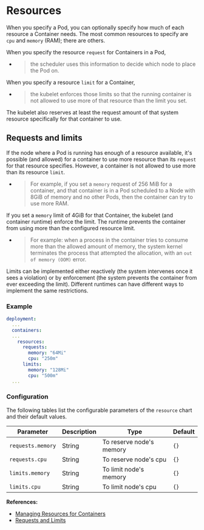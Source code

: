# Resources
When you specify a Pod, you can optionally specify how much of each resource a Container needs. The most common resources to specify are `cpu` and `memory` (RAM); there are others.

When you specify the resource `request` for Containers in a Pod, 
- > the scheduler uses this information to decide which node to place the Pod on.

When you specify a resource `limit` for a Container, 
- > the kubelet enforces those limits so that the running container is not allowed to use more of that resource than the limit you set. 

The kubelet also reserves at least the request amount of that system resource specifically for that container to use.

## Requests and limits
If the node where a Pod is running has enough of a resource available, it's possible (and allowed) for a container to use more resource than its `request` for that resource specifies. However, a container is not allowed to use more than its resource `limit`.

- > For example, if you set a `memory` request of 256 MiB for a container, and that container is in a Pod scheduled to a Node with 8GiB of memory and no other Pods, then the container can try to use more RAM.

If you set a `memory` limit of 4GiB for that Container, the kubelet (and container runtime) enforce the limit. The runtime prevents the container from using more than the configured resource limit. 

- > For example: when a process in the container tries to consume more than the allowed amount of memory, the system kernel terminates the process that attempted the allocation, with an `out of memory (OOM)` error.

Limits can be implemented either reactively (the system intervenes once it sees a violation) or by enforcement (the system prevents the container from ever exceeding the limit). Different runtimes can have different ways to implement the same restrictions.

### Example
```yaml
deployment:
  ...
  containers:
  ...
    resources:
      requests:
        memory: "64Mi"
        cpu: "250m"
      limits:
        memory: "128Mi"
        cpu: "500m"
  ...
```

### Configuration
The following tables list the configurable parameters of the `resource` chart and their default values.

| Parameter | Description | Type | Default |
| ----------| ----------- | ---- | ------- |
| `requests.memory` | String | To reserve node's memory | `{}` |
| `requests.cpu` | String | To reserve node's cpu | `{}` |
| `limits.memory` | String | To limit node's memory | `{}` |
| `limits.cpu` | String |  To limit node's cpu  | `{}` |


**References:** 
- [Managing Resources for Containers](https://kubernetes.io/docs/concepts/configuration/manage-resources-containers/)
- [Requests and Limits](https://kubernetes.io/docs/concepts/configuration/manage-resources-containers/#requests-and-limits)